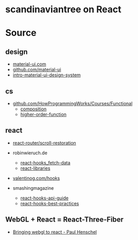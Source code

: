 # scandinaviantree on React

# Source

## design
- [material-ui.com](https://material-ui.com/)
- [github.com/material-ui](https://github.com/mui-org/material-ui)
- [intro-material-ui-design-system](https://medium.com/material-ui/introducing-material-ui-design-system-93e921beb8df)

## cs
- [github.com/HowProgrammingWorks/Courses/Functional](https://github.com/HowProgrammingWorks/Index/blob/master/Courses/Functional.md)
  - [composition](https://github.com/HowProgrammingWorks/Composition)
  - [higher-order-function](https://github.com/HowProgrammingWorks/HigherOrderFunction)

## react
- [react-router/scroll-restoration](https://reactrouter.com/web/guides/scroll-restoration)

- robinwieruch.de
   - [react-hooks_fetch-data](https://www.robinwieruch.de/react-hooks-fetch-data)
   - [react-libraries](https://www.robinwieruch.de/react-libraries)
- [valentinog.com/hooks](https://www.valentinog.com/blog/hooks/)
- smashingmagazine
  - [react-hooks-api-guide](https://www.smashingmagazine.com/2020/04/react-hooks-api-guide/)
  - [react-hooks-best-practices](https://www.smashingmagazine.com/2020/04/react-hooks-best-practices/)

## WebGL + React = React-Three-Fiber
- [Bringing webgl to react - Paul Henschel](https://www.youtube.com/watch?v=YyqBdN71nFs)
